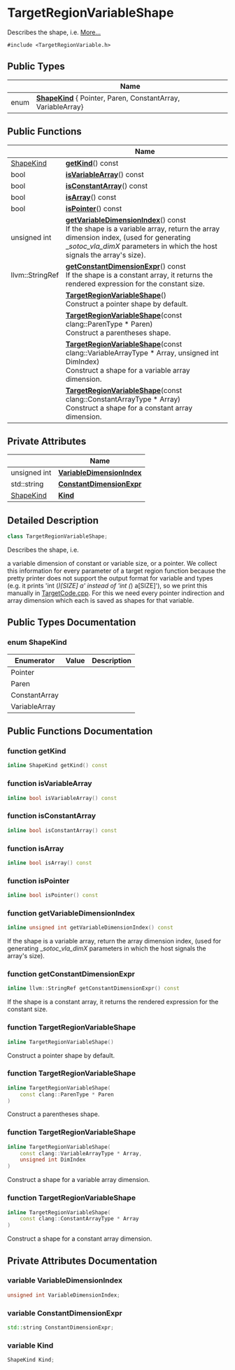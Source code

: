 # TargetRegionVariableShape



Describes the shape, i.e.  [More...](#detailed-description)


`#include <TargetRegionVariable.h>`

## Public Types

|                | Name           |
| -------------- | -------------- |
| enum| **[ShapeKind](../Classes/classTargetRegionVariableShape.md#enum-shapekind)** { Pointer, Paren, ConstantArray, VariableArray} |

## Public Functions

|                | Name           |
| -------------- | -------------- |
| [ShapeKind](../Classes/classTargetRegionVariableShape.md#enum-shapekind) | **[getKind](../Classes/classTargetRegionVariableShape.md#function-getkind)**() const |
| bool | **[isVariableArray](../Classes/classTargetRegionVariableShape.md#function-isvariablearray)**() const |
| bool | **[isConstantArray](../Classes/classTargetRegionVariableShape.md#function-isconstantarray)**() const |
| bool | **[isArray](../Classes/classTargetRegionVariableShape.md#function-isarray)**() const |
| bool | **[isPointer](../Classes/classTargetRegionVariableShape.md#function-ispointer)**() const |
| unsigned int | **[getVariableDimensionIndex](../Classes/classTargetRegionVariableShape.md#function-getvariabledimensionindex)**() const<br>If the shape is a variable array, return the array dimension index, (used for generating __sotoc_vla_dimX_ parameters in which the host signals the array's size).  |
| llvm::StringRef | **[getConstantDimensionExpr](../Classes/classTargetRegionVariableShape.md#function-getconstantdimensionexpr)**() const<br>If the shape is a constant array, it returns the rendered expression for the constant size.  |
| | **[TargetRegionVariableShape](../Classes/classTargetRegionVariableShape.md#function-targetregionvariableshape)**()<br>Construct a pointer shape by default.  |
| | **[TargetRegionVariableShape](../Classes/classTargetRegionVariableShape.md#function-targetregionvariableshape)**(const clang::ParenType * Paren)<br>Construct a parentheses shape.  |
| | **[TargetRegionVariableShape](../Classes/classTargetRegionVariableShape.md#function-targetregionvariableshape)**(const clang::VariableArrayType * Array, unsigned int DimIndex)<br>Construct a shape for a variable array dimension.  |
| | **[TargetRegionVariableShape](../Classes/classTargetRegionVariableShape.md#function-targetregionvariableshape)**(const clang::ConstantArrayType * Array)<br>Construct a shape for a constant array dimension.  |

## Private Attributes

|                | Name           |
| -------------- | -------------- |
| unsigned int | **[VariableDimensionIndex](../Classes/classTargetRegionVariableShape.md#variable-variabledimensionindex)**  |
| std::string | **[ConstantDimensionExpr](../Classes/classTargetRegionVariableShape.md#variable-constantdimensionexpr)**  |
| [ShapeKind](../Classes/classTargetRegionVariableShape.md#enum-shapekind) | **[Kind](../Classes/classTargetRegionVariableShape.md#variable-kind)**  |

## Detailed Description

```cpp linenums="1"
class TargetRegionVariableShape;
```

Describes the shape, i.e. 

a variable dimension of constant or variable size, or a pointer. We collect this information for every parameter of a target region function because the pretty printer does not support the output format for variable and types (e.g. it prints 'int (*)[SIZE] a' instead of 'int (*) a[SIZE]'), so we print this manually in [TargetCode.cpp](../Files/TargetCode_8cpp.md#file-targetcode.cpp). For this we need every pointer indirection and array dimension which each is saved as shapes for that variable. 

## Public Types Documentation

### enum ShapeKind

| Enumerator | Value | Description |
| ---------- | ----- | ----------- |
| Pointer | |   |
| Paren | |   |
| ConstantArray | |   |
| VariableArray | |   |




## Public Functions Documentation

### function getKind

```cpp linenums="1"
inline ShapeKind getKind() const
```


### function isVariableArray

```cpp linenums="1"
inline bool isVariableArray() const
```


### function isConstantArray

```cpp linenums="1"
inline bool isConstantArray() const
```


### function isArray

```cpp linenums="1"
inline bool isArray() const
```


### function isPointer

```cpp linenums="1"
inline bool isPointer() const
```


### function getVariableDimensionIndex

```cpp linenums="1"
inline unsigned int getVariableDimensionIndex() const
```

If the shape is a variable array, return the array dimension index, (used for generating __sotoc_vla_dimX_ parameters in which the host signals the array's size). 

### function getConstantDimensionExpr

```cpp linenums="1"
inline llvm::StringRef getConstantDimensionExpr() const
```

If the shape is a constant array, it returns the rendered expression for the constant size. 

### function TargetRegionVariableShape

```cpp linenums="1"
inline TargetRegionVariableShape()
```

Construct a pointer shape by default. 

### function TargetRegionVariableShape

```cpp linenums="1"
inline TargetRegionVariableShape(
    const clang::ParenType * Paren
)
```

Construct a parentheses shape. 

### function TargetRegionVariableShape

```cpp linenums="1"
inline TargetRegionVariableShape(
    const clang::VariableArrayType * Array,
    unsigned int DimIndex
)
```

Construct a shape for a variable array dimension. 

### function TargetRegionVariableShape

```cpp linenums="1"
inline TargetRegionVariableShape(
    const clang::ConstantArrayType * Array
)
```

Construct a shape for a constant array dimension. 

## Private Attributes Documentation

### variable VariableDimensionIndex

```cpp linenums="1"
unsigned int VariableDimensionIndex;
```


### variable ConstantDimensionExpr

```cpp linenums="1"
std::string ConstantDimensionExpr;
```


### variable Kind

```cpp linenums="1"
ShapeKind Kind;
```



